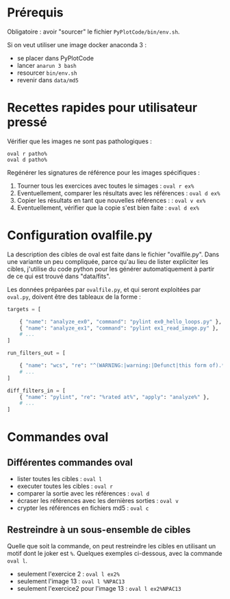 
# Prérequis

Obligatoire : avoir "sourcer" le fichier `PyPlotCode/bin/env.sh`.

Si on veut utiliser une image docker anaconda 3 :
* se placer dans PyPlotCode
* lancer `anarun 3 bash`
* resourcer `bin/env.sh`
* revenir dans `data/md5`


# Recettes rapides pour utilisateur pressé

Vérifier que les images ne sont pas pathologiques :
```
oval r patho%
oval d patho%
```

Regénérer les signatures de référence pour les images spécifiques :
1. Tourner tous les exercices avec toutes le simages : `oval r ex%`
1. Eventuellement, comparer les résultats avec les références : `oval d ex%`
1. Copier les résultats en tant que nouvelles références : : `oval v ex%`
1. Eventuellement, vérifier que la copie s'est bien faite : `oval d ex%`


# Configuration ovalfile.py

La description des cibles de oval est faite dans le fichier "ovalfile.py". Dans une variante un peu compliquée, parce
qu'au lieu de lister expliciter les cibles, j'utilise du code python pour les générer automatiquement à partir de
ce qui est trouvé dans "data/fits".

Les données préparées par `ovalfile.py`, et qui seront exploitées par `oval.py`, doivent être des tableaux
de la forme :

```python
targets = [

    { "name": "analyze_ex0", "command": "pylint ex0_hello_loops.py" },
    { "name": "analyze_ex1", "command": "pylint ex1_read_image.py" },
    # ...
]

run_filters_out = [

    { "name": "wcs", "re": "^(WARNING:|warning:|Defunct|this form of).*$", "apply": "ex(4|5)%" },
    # ...
]

diff_filters_in = [
    { "name": "pylint", "re": "%rated at%", "apply": "analyze%" },
    # ...
]
```


# Commandes oval

## Différentes commandes oval

* lister toutes les cibles : ```oval l```
* executer toutes les cibles : ```oval r```
* comparer la sortie avec les références : ```oval d```
* écraser les références avec les dernières sorties : ```oval v```
* crypter les références en fichiers md5 : ```oval c```

## Restreindre à un sous-ensemble de cibles

Quelle que soit la commande, on peut restreindre les cibles
en utilisant un motif dont le joker est `%`. Quelques exemples
ci-dessous, avec la commande `oval l`.

* seulement l'exercice 2 : ```oval l ex2%```
* seulement l'image 13 : ```oval l %NPAC13```
* seulement l'exercice2 pour l'image 13 : ```oval l ex2%NPAC13```